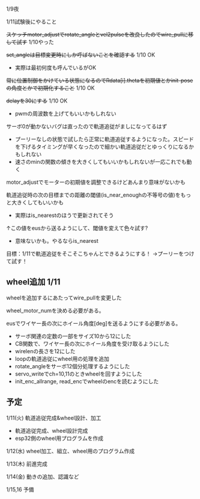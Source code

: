 1/9夜

1/11試験後にやること


~~スケッチmotor_adjustでrotate_angleとvel2pulseを改良したのでwire_pullに移して試す~~ 1/10やった

~~set_angleは目標変更時にしか呼ばないことを確認する~~ 1/10 OK
- 実際は最初何度も呼んでいるがOK

~~常に位置制御をかけている状態になるのでRdata[i].thetaを初期値とかinit-poseの角度とかで初期化すること~~ 1/10 OK

~~delayを30にする~~ 1/10 OK
- pwmの周波数を上げてもいいかもしれない

サーボ0が動かないバグは直ったので軌道追従がましになってるはず

- プーリーなしの状態で試したら正常に軌道追従するようになった。スピードを下げるタイミングが早くなったので細かい軌道追従だとゆっくりになるかもしれない
- 速さのminの関数の傾きを大きくしてもいいかもしれないが一応これでも動く

motor_adjustでモーターの初期値を調整できるけどあんまり意味がないかも

軌道追従時の次の目標までの距離の閾値(is_near_enoughの不等号の値)をもっと大きくしてもいいかも
- 実際はis_nearestのほうで更新されてそう

↑この値をeusから送るようにして、閾値を変えて色々試す?
- 意味ないかも。やるならis_nearest

目標：1/11で軌道追従をそこそこちゃんとできるようにする！ →プーリーをつけて試す！

## wheel追加 1/11 ##
wheelを追加するにあたってwire_pullを変更した

wheel_motor_numを決める必要がある。

eusでワイヤー長の次にホイール角度[deg]を送るようにする必要がある。

- サーボ関連の定数の一部をサイズ10から12にした
- CB関数で、ワイヤー長の次にホイール角度を受け取るようにした
- wirelenの長さを12にした
- loopの軌道追従にwheel用の処理を追加
- rotate_angleをサーボ12個分処理するようにした
- servo_writeでch=10,11のときwheelを回すようにした
- init_enc_allrange, read_encでwheelのencを読むようにした

## 予定 ##

1/11(火) 軌道追従完成&wheel設計、加工
- 軌道追従完成、wheel設計完成
- esp32側のwheel用プログラムを作成

1/12(水) wheel加工、組立、wheel用のプログラム作成

1/13(木) 前進完成

1/14(金) 動きの追加、認識など

1/15,16 予備
